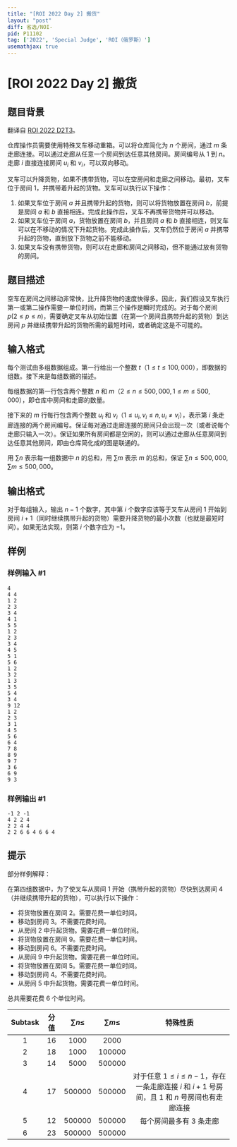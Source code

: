 ```yaml
---
title: "[ROI 2022 Day 2] 搬货"
layout: "post"
diff: 省选/NOI-
pid: P11102
tag: ['2022', 'Special Judge', 'ROI（俄罗斯）']
usemathjax: true
---
```


# [ROI 2022 Day 2] 搬货
## 题目背景

翻译自 [ROI 2022 D2T3](https://neerc.ifmo.ru/school/archive/2021-2022/ru-olymp-roi-2022-day2.pdf)。

仓库操作员需要使用特殊叉车移动重箱。可以将仓库简化为 $n$ 个房间，通过 $m$ 条走廊连接。可以通过走廊从任意一个房间到达任意其他房间。房间编号从 $1$ 到 $n$。走廊 $i$ 直接连接房间 $u_i$ 和 $v_i$，可以双向移动。

叉车可以升降货物，如果不携带货物，可以在空房间和走廊之间移动。最初，叉车位于房间 $1$，并携带着升起的货物。叉车可以执行以下操作：

1. 如果叉车位于房间 $a$ 并且携带升起的货物，则可以将货物放置在房间 $b$，前提是房间 $a$ 和 $b$ 直接相连。完成此操作后，叉车不再携带货物并可以移动。
2. 如果叉车位于房间 $a$，货物放置在房间 $b$，并且房间 $a$ 和 $b$ 直接相连，则叉车可以在不移动的情况下升起货物。完成此操作后，叉车仍然位于房间 $a$ 并携带升起的货物，直到放下货物之前不能移动。
3. 如果叉车没有携带货物，则可以在走廊和房间之间移动，但不能通过放有货物的房间。
## 题目描述

空车在房间之间移动非常快，比升降货物的速度快得多。因此，我们假设叉车执行第一或第二操作需要一单位时间，而第三个操作是瞬时完成的。对于每个房间 $p(2 \le p \le n)$，需要确定叉车从初始位置（在第一个房间且携带升起的货物）到达房间 $p$ 并继续携带升起的货物所需的最短时间，或者确定这是不可能的。
## 输入格式

每个测试由多组数据组成。第一行给出一个整数 $t$（$1 \le t \le 100,000$），即数据的组数。接下来是每组数据的描述。

每组数据的第一行包含两个整数 $n$ 和 $m$（$2 \le n \le 500,000,1 \le m \le 500,000$），即仓库中房间和走廊的数量。

接下来的 $m$ 行每行包含两个整数 $u_i$ 和 $v_i$（$1 \le u_i,v_i \le n,u_i \ne v_i$），表示第 $i$ 条走廊连接的两个房间编号。保证每对通过走廊连接的房间只会出现一次（或者说每个走廊只输入一次）。保证如果所有房间都是空闲的，则可以通过走廊从任意房间到达任意其他房间，即由仓库简化成的图是联通的。

用 $\sum n$ 表示每一组数据中 $n$ 的总和，用 $\sum m$ 表示 $m$ 的总和，保证 $\sum n \le 500,000,\sum m \le 500,000$。
## 输出格式

对于每组输入，输出 $n - 1$ 个数字，其中第 $i$ 个数字应该等于叉车从房间 $1$ 开始到房间 $i+1$（同时继续携带升起的货物）需要升降货物的最小次数（也就是最短时间）。如果无法实现，则第 $i$ 个数字应为 $-1$。
## 样例

### 样例输入 #1
```
4
4 4
1 2
2 3
3 4
4 1
5 5
1 2
2 3
3 4
4 5
5 1
5 6
1 2
3 2
1 3
3 5
5 4
3 4
9 12
1 2
2 3
3 1
4 5
5 6
6 4
7 8
8 9
9 7
3 6
6 9
9 3
```
### 样例输出 #1
```
-1 2 -1
4 2 2 4
2 2 4 4
2 2 6 6 4 6 6 4
```
## 提示

部分样例解释：

在第四组数据中，为了使叉车从房间 $1$ 开始（携带升起的货物）尽快到达房间 $4$（并继续携带升起的货物），可以执行以下操作：

- 将货物放置在房间 $2$。需要花费一单位时间。
- 移动到房间 $3$。不需要花费时间。
- 从房间 $2$ 中升起货物。需要花费一单位时间。
- 将货物放置在房间 $9$。需要花费一单位时间。
- 移动到房间 $6$。不需要花费时间。
- 从房间 $9$ 中升起货物。需要花费一单位时间。
- 将货物放置在房间 $5$。需要花费一单位时间。
- 移动到房间 $4$。不需要花费时间。
- 从房间 $5$ 中升起货物。需要花费一单位时间。

总共需要花费 $6$ 个单位时间。

| Subtask | 分值 | $\sum n\le$ | $\sum m\le$ | 特殊性质 |
| :----------: | :----------: | :----------: | :----------: | :----------: |
| $1$ | $16$ | $1000$ | $2000$ |  |
| $2$ | $18$ | $1000$ | $100000$ |  |
| $3$ | $14$ | $5000$ | $500000$ |  |
| $4$ | $17$ | $500000$ | $500000$ | 对于任意 $1\le i\le n-1$，存在一条走廊连接 $i$ 和 $i+1$ 号房间，且 $1$ 和 $n$ 号房间也有走廊连接 |
| $5$ | $12$ | $500000$ | $500000$ | 每个房间最多有 $3$ 条走廊 |
| $6$ | $23$ | $500000$ | $500000$ |  |
